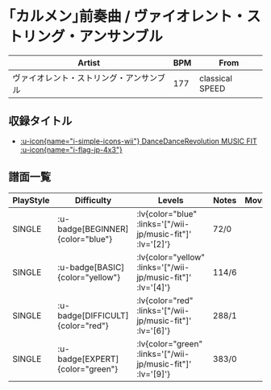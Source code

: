# ｢カルメン｣前奏曲 / ヴァイオレント・ストリング・アンサンブル

|Artist|BPM|From|
|------|---|----|
|ヴァイオレント・ストリング・アンサンブル|177|classical SPEED|

## 収録タイトル

- [ :u-icon{name="i-simple-icons-wii"} DanceDanceRevolution MUSIC FIT :u-icon{name="i-flag-jp-4x3"} ](/wii-jp/music-fit)

## 譜面一覧

|PlayStyle|Difficulty|Levels|Notes|Movie|
|---------|----------|------|-----|-----|
|SINGLE| :u-badge[BEGINNER]{color="blue"} | :lv{color="blue" :links='["/wii-jp/music-fit"]' :lv='[2]'} |72/0||
|SINGLE| :u-badge[BASIC]{color="yellow"} | :lv{color="yellow" :links='["/wii-jp/music-fit"]' :lv='[4]'} |114/6||
|SINGLE| :u-badge[DIFFICULT]{color="red"} | :lv{color="red" :links='["/wii-jp/music-fit"]' :lv='[6]'} |288/1||
|SINGLE| :u-badge[EXPERT]{color="green"} | :lv{color="green" :links='["/wii-jp/music-fit"]' :lv='[9]'} |383/0||
